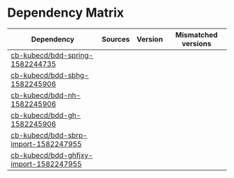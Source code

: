 # Dependency Matrix

Dependency | Sources | Version | Mismatched versions
---------- | ------- | ------- | -------------------
[cb-kubecd/bdd-spring-1582244735](https://github.com/cb-kubecd/bdd-spring-1582244735.git) |  | []() | 
[cb-kubecd/bdd-sbhg-1582245906](https://github.com/cb-kubecd/bdd-sbhg-1582245906.git) |  | []() | 
[cb-kubecd/bdd-nh-1582245906](https://github.com/cb-kubecd/bdd-nh-1582245906.git) |  | []() | 
[cb-kubecd/bdd-gh-1582245906](https://github.com/cb-kubecd/bdd-gh-1582245906.git) |  | []() | 
[cb-kubecd/bdd-sbrp-import-1582247955](https://github.com/cb-kubecd/bdd-sbrp-import-1582247955.git) |  | []() | 
[cb-kubecd/bdd-ghfjxy-import-1582247955](https://github.com/cb-kubecd/bdd-ghfjxy-import-1582247955.git) |  | []() | 
